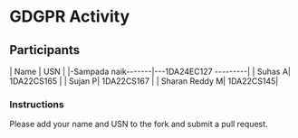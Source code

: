 # GDGPR Activity

## Participants

| Name   | USN        |
|-Sampada naik-------|---1DA24EC127
---------|
| Suhas A| 1DA22CS165 |
| Sujan P| 1DA22CS167 |
| Sharan Reddy M| 1DA22CS145|

### Instructions
Please add your name and USN to the fork and submit a pull request.

